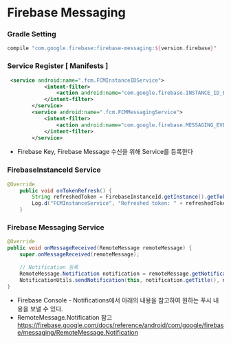 # Firebase Messaging

### Gradle Setting
```gradle
compile "com.google.firebase:firebase-messaging:${version.firebase}"
```

### Service Register [ Manifests ]
```xml
 <service android:name=".fcm.FCMInstanceIDService">
            <intent-filter>
                <action android:name="com.google.firebase.INSTANCE_ID_EVENT" />
            </intent-filter>
        </service>
        <service android:name=".fcm.FCMMessagingService">
            <intent-filter>
                <action android:name="com.google.firebase.MESSAGING_EVENT" />
            </intent-filter>
        </service>

```
- Firebase Key, Firebase Message 수신을 위해 Service를 등록한다
 

### FirebaseInstanceId Service
```java
@Override
    public void onTokenRefresh() {
        String refreshedToken = FirebaseInstanceId.getInstance().getToken();
        Log.d("FCMInstanceService", "Refreshed token: " + refreshedToken);
    }
```
### Firebase Messaging Service
```java
@Override
public void onMessageReceived(RemoteMessage remoteMessage) {
    super.onMessageReceived(remoteMessage);
    
    // Notification 등록
    RemoteMessage.Notification notification = remoteMessage.getNotification();
    NotificationUtils.sendNotification(this, notification.getTitle(), notification.getBody());
}
```

- Firebase Console - Notifications에서 아래의 내용을 참고하여 원하는 푸시 내용을 보낼 수 있다. 
- RemoteMessage.Notification 참고 
 https://firebase.google.com/docs/reference/android/com/google/firebase/messaging/RemoteMessage.Notification

